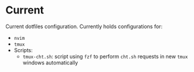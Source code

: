 # Current

Current dotfiles configuration. Currently holds configurations for:

- `nvim`
- `tmux`
- Scripts:
    - `tmux-cht.sh`: script using `fzf` to perform `cht.sh` requests in new `tmux` windows automatically
